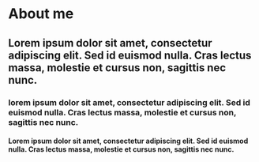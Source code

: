 # About me 
## Lorem ipsum dolor sit amet, consectetur adipiscing elit. Sed id euismod nulla. Cras lectus massa, molestie et cursus non, sagittis nec nunc.
### lorem ipsum dolor sit amet, consectetur adipiscing elit. Sed id euismod nulla. Cras lectus massa, molestie et cursus non, sagittis nec nunc.
#### Lorem ipsum dolor sit amet, consectetur adipiscing elit. Sed id euismod nulla. Cras lectus massa, molestie et cursus non, sagittis nec nunc.
